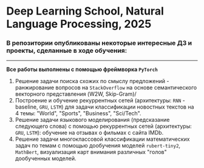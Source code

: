 # Deep Learning School, Natural Language Processing, 2025

### В репозитории опубликованы некоторые интересные ДЗ и проекты, сделанные в ходе обучения:
---
**Все работы выполнены с помощью фреймворка `PyTorch`**
1) Решение задачи поиска схожих по смыслу предложений - ранжирование вопросов на `StackOverflow` на основе семантического векторного представления (W2W, Skip-Gram)/
2) Построение и обучение рекуррентных сетей (архитектуры: `RNN` - baseline, `GRU`, `LSTM`) для задачи классификации новостных текстов на 4 темы: "World", "Sports", "Business", "Sci/Tech".
3) Решение задачи языкового моделирования (предсказание следующего слова) с помощью рекуррентных сетей (архитектуры: `GRU`, `LSTM`): обучение на отзывах о фильмах с сайта IMDb.
4) Решение задачи многоклассовой классификации математических задач по темам с помощью дообучения моделей `rubert-tiny2`, `MathBert`, визуализация карт внимания различных "голов" дообученных моделей.
